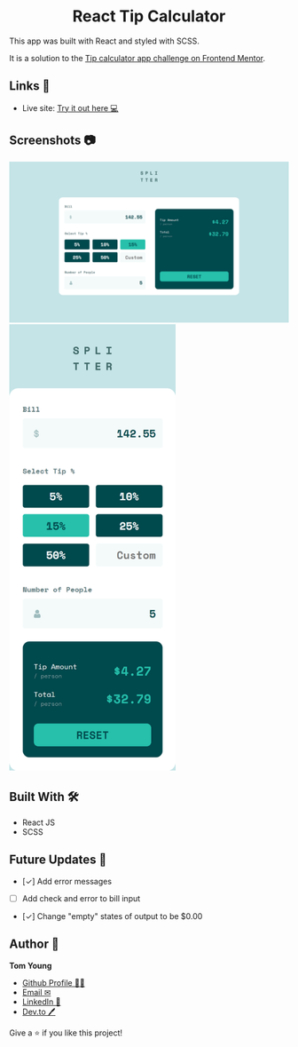 <h1 align="center">React Tip Calculator</h1>

This app was built with React and styled with SCSS.

It is a solution to the [Tip calculator app challenge on Frontend Mentor](https://www.frontendmentor.io/challenges/tip-calculator-app-ugJNGbJUX).

## Links 🌟

- Live site: [Try it out here 💻](https://thethomasy.github.io/React-Tip-Calculator/ 'Live View')

## Screenshots 📷

<p float="left">
  <img src="./screenshots/screenshot-desktop.png">
  <img src="./screenshots/screenshot-mobile.png" width="300px">
</p>

## Built With 🛠

- React JS
- SCSS

## Future Updates 🎁

- [✓] Add error messages
- [ ] Add check and error to bill input
- [✓] Change "empty" states of output to be $0.00

## Author 🧑

**Tom Young**

- [Github Profile 👨‍💻](https://github.com/TheThomasY)
- [Email ✉](mailto:tomyoungdev@gmail.com?subject=Hi 'Hi!')
- [LinkedIn 💼](https://www.linkedin.com/in/tom-young5555/)
- [Dev.to 🖊](https://dev.to/thetomy)

Give a ⭐️ if you like this project!

